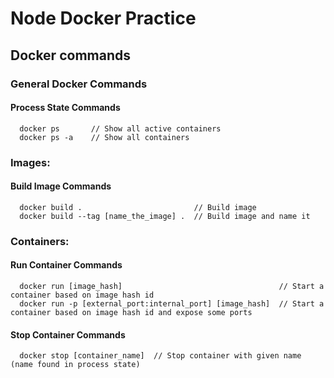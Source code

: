 # Node Docker Practice

## Docker commands
### General Docker Commands
#### Process State Commands
```
  docker ps       // Show all active containers
  docker ps -a    // Show all containers
```
### Images:
#### Build Image Commands
```
  docker build .                         // Build image
  docker build --tag [name_the_image] .  // Build image and name it
```
### Containers:
#### Run Container Commands
```
  docker run [image_hash]                                   // Start a container based on image hash id
  docker run -p [external_port:internal_port] [image_hash]  // Start a container based on image hash id and expose some ports
```
#### Stop Container Commands
```
  docker stop [container_name]  // Stop container with given name (name found in process state)
```
